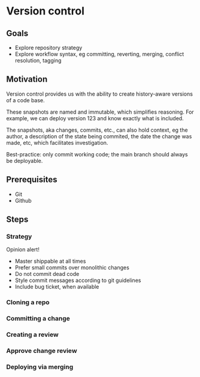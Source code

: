 # Version control

## Goals

* Explore repository strategy
* Explore workflow syntax, eg committing, reverting, merging, conflict resolution, tagging

## Motivation

Version control provides us with the ability to create history-aware versions of a code base.

These snapshots are named and immutable, which simplifies reasoning. For example, we can deploy version 123 and know exactly what is included.

The snapshots, aka changes, commits, etc., can also hold context, eg the author, a description of the state being commited, the date the change was made, etc, which facilitates investigation.

Best-practice: only commit working code; the main branch should always be deployable.

## Prerequisites

* Git
* Github

## Steps

### Strategy

Opinion alert!

* Master shippable at all times
* Prefer small commits over monolithic changes
* Do not commit dead code
* Style commit messages according to git guidelines
* Include bug ticket, when available

### Cloning a repo

### Committing a change

### Creating a review

### Approve change review

### Deploying via merging
